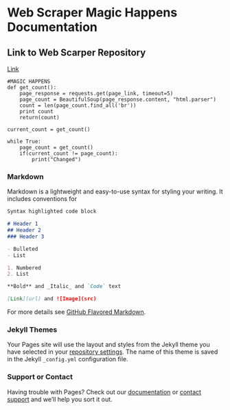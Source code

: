 # Web Scraper Magic Happens Documentation
## Link to Web Scarper Repository
[Link](https://github.com/wulfshadow/2020-Group-Web-Scraper)

```
#MAGIC HAPPENS
def get_count():
    page_response = requests.get(page_link, timeout=5)
    page_count = BeautifulSoup(page_response.content, "html.parser")
    count = len(page_count.find_all('br'))
    print count
    return(count)

current_count = get_count()

while True:
    page_count = get_count()
    if(current_count != page_count):
        print("Changed")
```        

### Markdown

Markdown is a lightweight and easy-to-use syntax for styling your writing. It includes conventions for

```markdown
Syntax highlighted code block

# Header 1
## Header 2
### Header 3

- Bulleted
- List

1. Numbered
2. List

**Bold** and _Italic_ and `Code` text

[Link](url) and ![Image](src)
```

For more details see [GitHub Flavored Markdown](https://guides.github.com/features/mastering-markdown/).

### Jekyll Themes

Your Pages site will use the layout and styles from the Jekyll theme you have selected in your [repository settings](https://github.com/wulfshadow/2020-WS-Magic-Happens/settings). The name of this theme is saved in the Jekyll `_config.yml` configuration file.

### Support or Contact

Having trouble with Pages? Check out our [documentation](https://help.github.com/categories/github-pages-basics/) or [contact support](https://github.com/contact) and we’ll help you sort it out.
